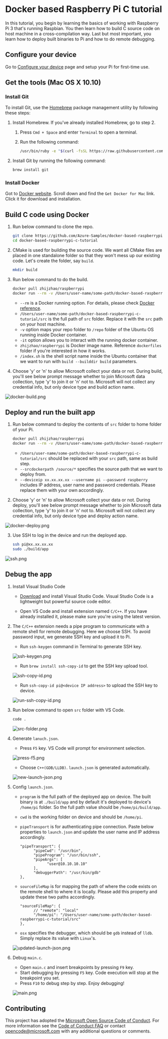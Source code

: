 
# Docker based Raspberry Pi C tutorial

In this tutorial, you begin by learning the basics of working with Raspberry Pi 3 that's running Raspbian. You then learn how to build C source code on host machine in a cross-compilation way. Last but most important, you learn how to deploy built binaries to Pi and how to do remote debugging. 

## Configure your device

Go to [Configure your device](https://docs.microsoft.com/en-us/azure/iot-hub/iot-hub-raspberry-pi-kit-c-lesson1-configure-your-device) page and setup your Pi for first-time use.

## Get the tools (Mac OS X 10.10)

### Install Git
To install Git, use the [Homebrew](http://brew.sh) package management utility by following these steps:

1. Install Homebrew. If you've already installed Homebrew, go to step 2.
   
   1. Press `Cmd + Space` and enter `Terminal` to open a terminal.
   2. Run the following command:
      
      ```bash
      /usr/bin/ruby -e "$(curl -fsSL https://raw.githubusercontent.com/Homebrew/install/master/install)"
      ```
2. Install Git by running the following command:
   
   ```bash
   brew install git
   ```

### Install Docker
Got to [Docker website](https://www.docker.com/). Scroll down and find the `Get Docker for Mac` link. Click it for download and installation.

## Build C code using Docker

1. Run below command to clone the repo.

   ```bash
   git clone https://github.com/Azure-Samples/docker-based-raspberrypi-c-tutorial.git
   cd docker-based-raspberrypi-c-tutorial
   ```

2. CMake is used for building the source code. We want all CMake files are placed in one standalone folder so that they won't mess up our existing code. Let's create the folder, say `build`.

   ```bash
   mkdir build
   ```

3. Run below command to do the build. 

   ```bash
   docker pull zhijzhao/raspberrypi
   docker run --rm -v /Users/user-name/some-path/docker-based-raspberrypi-c-tutorial:/repo zhijzhao/raspberrypi /build.sh --outputdir build
   ```

   * `--rm` is a Docker running option. For details, please check [Docker reference](https://docs.docker.com/engine/reference/commandline/run/).
   * `/Users/user-name/some-path/docker-based-raspberrypi-c-tutorial/src` is the full path of `src` folder. Replace it with the `src` path on your host machine.
   * `-v` option maps your repo folder to `/repo` folder of the Ubuntu OS running inside Docker container.
   * `-it` option allows you to interact with the running docker container.
   * `zhijzhao/raspberrypi` is Docker image name. Reference `dockerfiles` folder if you're interested in how it works.
   * `/index.sh` is the shell script name inside the Ubuntu container that we want to run with `build --builddir build` parameters.

4. Choose 'y' or 'n' to allow Microsoft collect your data or not. During build, you'll see below prompt message whether to join Microsoft data collection, type 'y' to join it or 'n' not to. Microsoft will not collect any credential info, but only device type and build action name.

![docker-build.png](images/docker-build.png)

## Deploy and run the built app

1. Run below command to deploy the contents of `src` folder to home folder of your Pi.

   ```bash
   docker pull zhijzhao/raspberrypi
   docker run --rm -v /Users/user-name/some-path/docker-based-raspberrypi-c-tutorial/src:/repo zhijzhao/raspberrypi /deploy.sh --srcdockerpath /source/* --destdir /home/pi --deviceip xx.xx.xx.xx --username pi --password raspberry
   ```

   * `/Users/user-name/some-path/docker-based-raspberrypi-c-tutorial/src` should be replaced with your `src` path, same as build step.
   * `--srcdockerpath /source/*` specifies the source path that we want to deploy from.
   * `--deviceip xx.xx.xx.xx --username pi --password raspberry` includes IP address, user name and password credentials. Please replace them with your own accordingly.

2. Choose 'y' or 'n' to allow Microsoft collect your data or not. During deploy, you'll see below prompt message whether to join Microsoft data collection, type 'y' to join it or 'n' not to. Microsoft will not collect any credential info, but only device type and deploy action name.

![docker-deploy.png](images/docker-deploy.png)

3. Use SSH to log in the device and run the deployed app.

   ```bash
   ssh pi@xx.xx.xx.xx
   sudo ./build/app
   ```

![ssh.png](images/ssh.png)

## Debug the app

1. Install Visual Studio Code

   * [Download](https://code.visualstudio.com/docs/setup/osx) and install Visual Studio Code. Visual Studio Code is a lightweight but powerful source code editor.

   * Open VS Code and install extension named `C/C++`. If you have already installed it, please make sure you're using the latest version.

2. The `C/C++` extension needs a pipe program to communicate with a remote shell for remote debugging. Here we choose SSH. To avoid password input, we generate SSH key and upload it to Pi. 

   * Run `ssh-keygen` command in Terminal to generate SSH key.
   
   ![ssh-keygen.png](images/ssh-keygen.png)

   * Run `brew install ssh-copy-id` to get the SSH key upload tool.
   
   ![ssh-copy-id.png](images/ssh-copy-id.png)

   * Run `ssh-copy-id pi@<device IP address>` to upload the SSH key to device.

   ![run-ssh-copy-id.png](images/run-ssh-copy-id.png)

3. Run below command to open `src` folder with VS Code.

   ```bash
   code .
   ```

   ![src-folder.png](images/src-folder.png)

4. Generate `lanuch.json`.

   * Press `F5` key. VS Code will prompt for environment selection.

   ![press-f5.png](images/press-f5.png)

   * Choose `C++(GDB/LLDB)`. `launch.json` is generated automatically.

   ![new-launch-json.png](images/new-launch-json.png)

5. Config `launch.json`.

   * `program` is the full path of the deployed app on device. The built binary is at `./build/app` and by default it's deployed to device's `/home/pi` folder. So the full path value should be `/home/pi/build/app`.
 
   * `cwd` is the working folder on device and should be `/home/pi`.
 
   * `pipeTransport` is for authenticating pipe connection. Paste below properties to `launch.json` and update the user name and IP address accordingly.

      ```
      "pipeTransport": {
            "pipeCwd": "/usr/bin",
            "pipeProgram": "/usr/bin/ssh",
            "pipeArgs": [
                  "user@10.10.10.10"
            ],
            "debuggerPath": "/usr/bin/gdb"
      },
      ``` 

   * `sourceFileMap` is for mapping the path of where the code exists on the remote shell to where it is locally. Please add this property and update these two paths accordingly.

      ```
      "sourceFileMap": {
            // "remote": "local"
            "/home/pi": "/Users/user-name/some-path/docker-based-raspberrypi-c-tutorial/src"
      },
      ```

   * `osx` specifies the debugger, which should be `gdb` instead of `lldb`. Simply replace its value with `Linux`'s.

   ![updated-launch-json.png](images/updated-launch-json.png)

6. Debug `main.c`.

   * Open `main.c` and insert breakpoints by pressing `F9` key.
   * Start debugging by pressing `F5` key. Code execution will stop at the breakpoint you set.
   * Press `F10` to debug step by step. Enjoy debugging!

   ![main.png](images/main.png)

## Contributing
This project has adopted the [Microsoft Open Source Code of Conduct](https://opensource.microsoft.com/codeofconduct/). For more information see the [Code of Conduct FAQ](https://opensource.microsoft.com/codeofconduct/faq/) or contact [opencode@microsoft.com](mailto:opencode@microsoft.com) with any additional questions or comments.
